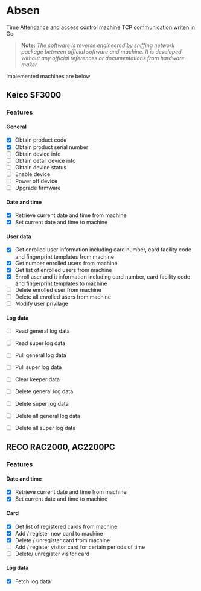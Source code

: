 # Absen
Time Attendance and access control machine TCP communication writen in Go

> **Note:** _The software is reverse engineered by sniffing network package between official software and machine. It is developed without any official references or documentations from hardware maker._ 

Implemented machines are below
## Keico SF3000

### Features
#### General
- [x] Obtain product code
- [x] Obtain product serial number
- [ ] Obtain device info
- [ ] Obtain detail device info 
- [ ] Obtain device status
- [ ] Enable device
- [ ] Power off device
- [ ] Upgrade firmware
#### Date and time
- [x] Retrieve current date and time from machine
- [x] Set current date and time to machine
#### User data
- [x] Get enrolled user information including card number, card facility code and fingerprint templates from machine
- [x] Get number enrolled users from machine
- [x] Get list of enrolled users from machine
- [x] Enroll user and it information including card number, card facility code and fingerprint templates to machine
- [ ] Delete enrolled user from machine
- [ ] Delete all enrolled users from machine
- [ ] Modify user privilage
#### Log data
- [ ] Read general log data
- [ ] Read super log data
- [ ] Pull general log data
- [ ] Pull super log data 
- [ ] Clear keeper data
- [ ] Delete general log data
- [ ] Delete super log data
- [ ] Delete all general log data
- [ ] Delete all super log data


## RECO RAC2000, AC2200PC
### Features
#### Date and time
- [x] Retrieve current date and time from machine
- [x] Set current date and time to machine
#### Card
- [x] Get list of registered cards from machine
- [x] Add / register new card to machine 
- [x] Delete / unregister card from machine
- [ ] Add / register visitor card for certain periods of time
- [ ] Delete/ unregister visitor card
#### Log data
- [x] Fetch log data